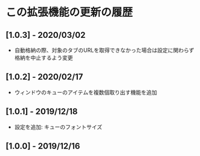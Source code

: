 
# この拡張機能の更新の履歴

## [1.0.3] - 2020/03/02

- 自動格納の際、対象のタブのURLを取得できなかった場合は設定に関わらず格納を中止するよう変更

## [1.0.2] - 2020/02/17

- ウィンドウのキューのアイテムを複数個取り出す機能を追加

## [1.0.1] - 2019/12/18

- 設定を追加: キューのフォントサイズ

## [1.0.0] - 2019/12/16
